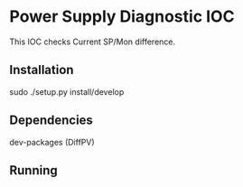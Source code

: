 # Power Supply Diagnostic IOC
This IOC checks Current SP/Mon difference.

## Installation
sudo ./setup.py install/develop

## Dependencies
dev-packages (DiffPV)

## Running